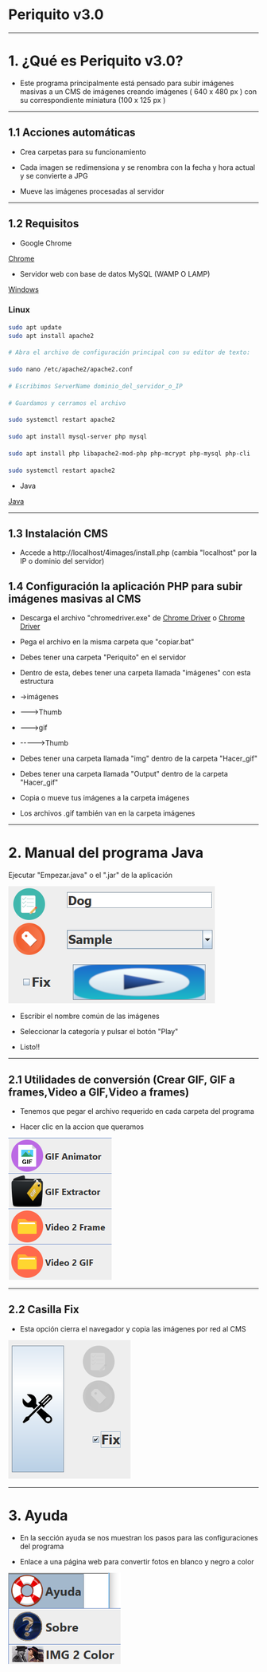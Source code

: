 # Periquito v3.0

---

# 1. ¿Qué es Periquito v3.0?

- Este programa principalmente está pensado para subir imágenes masivas a un CMS de imágenes creando imágenes ( 640 x 480 px ) con su correspondiente miniatura (100 x 125 px )

---

## 1.1 Acciones automáticas

- Crea carpetas para su funcionamiento

- Cada imagen se redimensiona y se renombra con la fecha y hora actual y se convierte a JPG 

- Mueve las imágenes procesadas al servidor
---

## 1.2 Requisitos

- Google Chrome

[Chrome](https://www.google.com/intl/es_ALL/chrome/)

- Servidor web con base de datos MySQL (WAMP O LAMP)

[Windows](http://prdownloads.sourceforge.net/appserv/appserv-win32-8.6.0.exe?download)

### Linux
~~~bash
sudo apt update
sudo apt install apache2

# Abra el archivo de configuración principal con su editor de texto:

sudo nano /etc/apache2/apache2.conf

# Escribimos ServerName dominio_del_servidor_o_IP 

# Guardamos y cerramos el archivo

sudo systemctl restart apache2

sudo apt install mysql-server php mysql

sudo apt install php libapache2-mod-php php-mcrypt php-mysql php-cli

sudo systemctl restart apache2
~~~

- Java

[Java](https://www.java.com/es/download/)

----

## 1.3 Instalación CMS

- Accede a http://localhost/4images/install.php (cambia "localhost" por la IP o dominio del servidor)

## 1.4 Configuración la aplicación PHP para subir imágenes masivas al CMS

- Descarga el archivo "chromedriver.exe" de [Chrome Driver](http://chromedriver.chromium.org/downloads) o [Chrome Driver](https://sites.google.com/a/chromium.org/chromedriver/downloads)

- Pega el archivo en la misma carpeta que "copiar.bat"

- Debes tener una carpeta "Periquito" en el servidor

- Dentro de esta, debes tener una carpeta llamada "imágenes" con esta estructura

- ->imágenes
- --->Thumb
- --->gif
- ----->Thumb

- Debes tener una carpeta llamada "img" dentro de la carpeta "Hacer_gif"

- Debes tener una carpeta llamada "Output" dentro de la carpeta "Hacer_gif"

- Copia o mueve tus imágenes a la carpeta imágenes

- Los archivos .gif también van en la carpeta imágenes

----

# 2. Manual del programa Java

Ejecutar "Empezar.java" o el ".jar" de la aplicación

![Preview](previews/0.png)

- Escribir el nombre común de las imágenes

- Seleccionar la categoría y pulsar el botón "Play"

- Listo!!

----

## 2.1 Utilidades de conversión (Crear GIF, GIF a frames,Video a GIF,Video a frames)

- Tenemos que pegar el archivo requerido en cada carpeta del programa

- Hacer clic en la accion que queramos

![Preview](previews/2.png)

----

## 2.2 Casilla Fix

- Esta opción cierra el navegador y copia las imágenes por red al CMS

![Preview](previews/1.png)

----

# 3. Ayuda

- En la sección ayuda se nos muestran los pasos para las configuraciones del programa

- Enlace a una página web para convertir fotos en blanco y negro a color

![Preview](previews/3.png)
